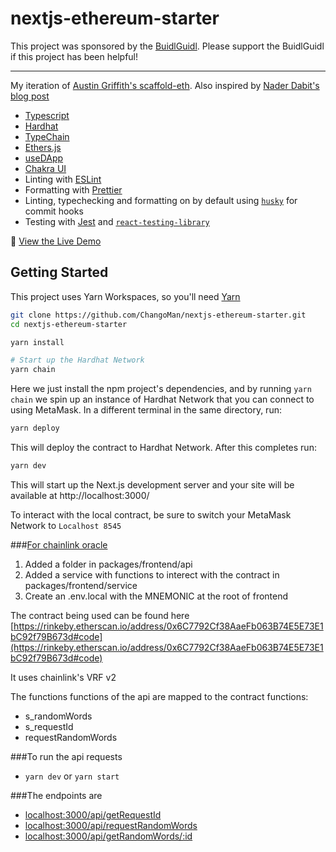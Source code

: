 # nextjs-ethereum-starter

This project was sponsored by the [BuidlGuidl](https://buidlguidl.com). Please support the BuidlGuidl if this project has been helpful!

---

My iteration of [Austin Griffith's scaffold-eth](https://github.com/austintgriffith/scaffold-eth).
Also inspired by [Nader Dabit's blog post](https://dev.to/dabit3/the-complete-guide-to-full-stack-ethereum-development-3j13)

- [Typescript](https://www.typescriptlang.org/)
- [Hardhat](https://hardhat.org/)
- [TypeChain](https://github.com/ethereum-ts/TypeChain)
- [Ethers.js](https://docs.ethers.io/v5/)
- [useDApp](https://usedapp.io/)
- [Chakra UI](https://chakra-ui.com/)
- Linting with [ESLint](https://eslint.org/)
- Formatting with [Prettier](https://prettier.io/)
- Linting, typechecking and formatting on by default using [`husky`](https://github.com/typicode/husky) for commit hooks
- Testing with [Jest](https://jestjs.io/) and [`react-testing-library`](https://testing-library.com/docs/react-testing-library/intro)

👀 [View the Live Demo](https://nextjs-ethereum-starter.vercel.app/)

## Getting Started

This project uses Yarn Workspaces, so you'll need [Yarn](https://classic.yarnpkg.com/en/docs/install)

```bash
git clone https://github.com/ChangoMan/nextjs-ethereum-starter.git
cd nextjs-ethereum-starter

yarn install

# Start up the Hardhat Network
yarn chain
```

Here we just install the npm project's dependencies, and by running `yarn chain` we spin up an instance of Hardhat Network that you can connect to using MetaMask. In a different terminal in the same directory, run:

```bash
yarn deploy
```

This will deploy the contract to Hardhat Network. After this completes run:

```bash
yarn dev
```

This will start up the Next.js development server and your site will be available at http://localhost:3000/

To interact with the local contract, be sure to switch your MetaMask Network to `Localhost 8545`

###[For chainlink oracle](#chainlink-oracle)

1. Added a folder in packages/frontend/api
2. Added a service with functions to interect with the contract in packages/frontend/service
3. Create an .env.local with the MNEMONIC at the root of frontend

The contract being used can be found here [https://rinkeby.etherscan.io/address/0x6C7792Cf38AaeFb063B74E5E73E1bC92f79B673d#code](https://rinkeby.etherscan.io/address/0x6C7792Cf38AaeFb063B74E5E73E1bC92f79B673d#code)

It uses chainlink's VRF v2

The functions functions of the api are mapped to the contract functions:

- s_randomWords
- s_requestId
- requestRandomWords

###To run the api requests

- `yarn dev` or `yarn start`

###The endpoints are

- [localhost:3000/api/getRequestId](http://localhost:3000/api/getRequestId)
- [localhost:3000/api/requestRandomWords](http://localhost:3000/api/requestRandomWords)
- [localhost:3000/api/getRandomWords/:id](http://localhost:3000/api/getRandomWords/1)
